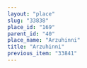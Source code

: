 ```yaml
---
layout: "place"
slug: "33838"
place_id: "169"
parent_id: "40"
place_name: "Arzuhinni"
title: "Arzuhinni"
previous_item: "33841"
---
```

